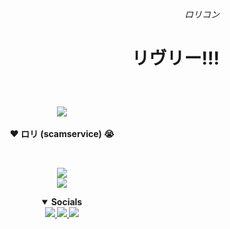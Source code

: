 <!-- Twitter when? -->
<h6><span title="ロリ・レイプ"><p align="right">ロリコン</p></span></h6>
<h1><span title="によって所有されています!!!💢💢によって所有されています!!!💢"><p align="right">リヴリー!!!</p></span></h1>

<br>
<p align="center">
  <span title="1WantToFreak > All">
    <img src="https://media.discordapp.net/attachments/877581027894247425/1322125458875093104/image.gif?ex=677cebc9&is=677b9a49&hm=aceb0346b49ebb77dba3156a78b0b2f120d0279967e47e4022d074521c7a52d5&=&width=339&height=300"/>
  </span><br><br>
  <strong>❤️ ロリ (scamservice) 😭<strong>
</p>

<br>
<p align="center">
  <picture>
    <img src="https://github-readme-stats.vercel.app/api?username=narumii&hide_progress=false&layout=compact&hide=glsl,batchfile&hide_title=true&show_icons=true&hide_border=true&border_radius=15&theme=omni"/>
  </picture>

  <br>
  <picture>
    <img src="https://github-readme-stats.vercel.app/api/top-langs?username=narumii&hide_progress=false&layout=compact&hide=glsl,batchfile&hide_title=true&show_icons=true&hide_border=true&border_radius=15&theme=omni"/>
  </picture>
</p>

<details open align="center">
  <summary>Socials</summary>
  <a href="https://discordapp.com/users/1158869843555139684">
    <img src="https://skillicons.dev/icons?i=discord&theme=dark"/>
  </a>
  <a href="https://www.hiraeth.tech/">
    <img src="https://skillicons.dev/icons?i=gitlab&theme=dark"/>
  </a>
  <a href="https://discord.gg/knCjnEN2nx">
    <img src="https://skillicons.dev/icons?i=twitter&theme=dark"/>
  </a>
  <br>
